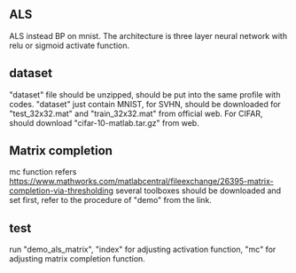 ## ALS
ALS instead BP on mnist. The architecture is three layer neural network with relu or sigmoid activate function.

## dataset
"dataset" file should be unzipped, should be put into the same profile with codes.
"dataset" just contain MNIST, for SVHN, should be downloaded for "test_32x32.mat" and "train_32x32.mat" from official web.
For CIFAR, should download "cifar-10-matlab.tar.gz" from web.

## Matrix completion
mc function refers https://www.mathworks.com/matlabcentral/fileexchange/26395-matrix-completion-via-thresholding
several toolboxes should be downloaded and set first, refer to the procedure of "demo" from the link.

## test
run "demo_als_matrix", "index" for adjusting activation function, "mc" for adjusting matrix completion function.
